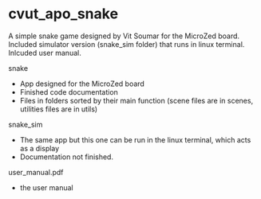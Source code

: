 # cvut_apo_snake
A simple snake game designed by Vit Soumar for the MicroZed board. </br>
Included simulator version (snake_sim folder) that runs in linux terminal. </br>
Inlcuded user manual. </br>

snake  </br>
- App designed for the MicroZed board  </br>
- Finished code documentation  </br>
- Files in folders sorted by their main function (scene files are in scenes, utilities files are in utils) </br>
      
snake_sim  </br>
- The same app but this one can be run in the linux terminal, which acts as a display  </br>
- Documentation not finished. </br>
          
user_manual.pdf  </br>
- the user manual </br>
